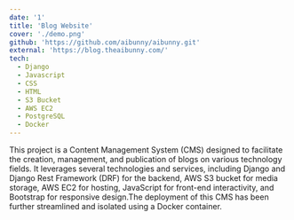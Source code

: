```yaml
---
date: '1'
title: 'Blog Website'
cover: './demo.png'
github: 'https://github.com/aibunny/aibunny.git'
external: 'https://blog.theaibunny.com/'
tech:
  - Django
  - Javascript
  - CSS
  - HTML
  - S3 Bucket
  - AWS EC2
  - PostgreSQL
  - Docker
---
```


This project is a Content Management System (CMS) designed to facilitate the creation, management, and publication of blogs on various technology fields. It leverages several technologies and services, including Django and Django Rest Framework (DRF) for the backend, AWS S3 bucket for media storage, AWS EC2 for hosting, JavaScript for front-end interactivity, and Bootstrap for responsive design.The deployment of this CMS has been further streamlined and isolated using a Docker container.
